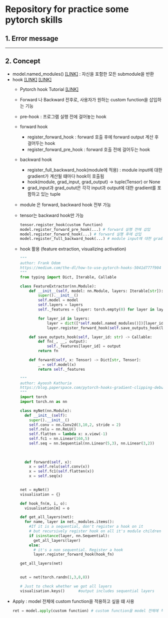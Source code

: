 # Repository for practice some pytorch skills


## 1. Error message
-------------------


## 2. Concept
  - model.named_modules() [[LINK]](https://discuss.pytorch.org/t/how-to-access-to-a-layer-by-module-name/83797/8) : 자신을 포함한 모든 submodule을 반환
  - hook [[LINK]](https://velog.io/@bluegun/Pytorch%EB%A1%9C-%EB%94%A5%EB%9F%AC%EB%8B%9D-%EB%AA%A8%EB%8D%B8-%EA%B5%AC%EC%84%B1-%ED%95%99%EC%8A%B5-%EB%93%B1-%EC%A0%95%EB%A6%AC) [[LINK]](https://daebaq27.tistory.com/65) 
    - Pytorch hook Tutorial [[LINK]](https://hongl.tistory.com/157)
    - Forward 나 Backward 전후로,  사용자가 원하는 custom function을 삽입하는 기능
    - pre-hook : 프로그램 실행 전에 걸어놓는 hook
    - forward hook
      - register_forward_hook : forward 호출 후에 forward output 계산 후 걸어두는 hook
      - register_forward_pre_hook : forward 호출 전에 걸어두는 hook
    - backward hook
      - register_full_backward_hook(module에 적용) : module input에 대한 gradient가 계산될 떄마다 hook이 호출됨
      - hook(module, grad_input, grad_output) -> tuple(Tensor) or None
      - grad_input과 grad_outut은 각각 input과 output에 대한 gradient를 포함하고 있는 tuple
    - module 은 forward, backward hook 전부 가능
    - tensor는 backward hook만 가능
    
        ```python
        tensor.register_hook(custom function)
        model.register_forward_pre_hook(...) # forward 실행 전에 삽입
        model.register_forward_hook(...) # forward 실행 후에 삽입
        model.register_full_backward_hook(...) # module input에 대한 gradient가 계산될 때마다 호출
        ```
    - hook 활용 (feature extraction, visualizing activation)
      ```python
      """
      author: Frank Odom
      https://medium.com/the-dl/how-to-use-pytorch-hooks-5041d777f904
      """
      from typing import Dict, Iterable, Callable

      class FeatureExtractor(nn.Module):
          def __init__(self, model: nn.Module, layers: Iterable[str]):
              super().__init__()
              self.model = model
              self.layers = layers
              self._features = {layer: torch.empty(0) for layer in layers}

              for layer_id in layers:
                  layer = dict([*self.model.named_modules()])[layer_id]
                  layer.register_forward_hook(self.save_outputs_hook(layer_id))

          def save_outputs_hook(self, layer_id: str) -> Callable:
              def fn(_, __, output):
                  self._features[layer_id] = output
              return fn

          def forward(self, x: Tensor) -> Dict[str, Tensor]:
              _ = self.model(x)
              return self._features​
        ```
        ```python 
        """
        author: Ayoosh Kathuria
        https://blog.paperspace.com/pytorch-hooks-gradient-clipping-debugging/
        """
        import torch 
        import torch.nn as nn

        class myNet(nn.Module):
          def __init__(self):
            super().__init__()
            self.conv = nn.Conv2d(3,10,2, stride = 2)
            self.relu = nn.ReLU()
            self.flatten = lambda x: x.view(-1)
            self.fc1 = nn.Linear(160,5)
            self.seq = nn.Sequential(nn.Linear(5,3), nn.Linear(3,2))
            
          
          
          def forward(self, x):
            x = self.relu(self.conv(x))
            x = self.fc1(self.flatten(x))
            x = self.seq(x)
          

        net = myNet()
        visualisation = {}

        def hook_fn(m, i, o):
          visualisation[m] = o 

        def get_all_layers(net):
          for name, layer in net._modules.items():
            #If it is a sequential, don't register a hook on it
            # but recursively register hook on all it's module children
            if isinstance(layer, nn.Sequential):
              get_all_layers(layer)
            else:
              # it's a non sequential. Register a hook
              layer.register_forward_hook(hook_fn)

        get_all_layers(net)

          
        out = net(torch.randn(1,3,8,8))

        # Just to check whether we got all layers
        visualisation.keys()      #output includes sequential layers​
        ```
 - Apply : model 전체에 custom function을 적용하고 싶을 떄 사용
    ```python
    ret = model.apply(custom function) # custom function을 model 전체에 적용. apply가 적용된 model을 return
    ```


  

